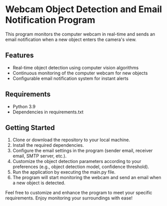 # Webcam Object Detection and Email Notification Program

This program monitors the computer webcam in real-time and sends an email notification when a new object enters the camera's view.

## Features
- Real-time object detection using computer vision algorithms
- Continuous monitoring of the computer webcam for new objects
- Configurable email notification system for instant alerts


## Requirements
- Python 3.9
- Dependencies in requirements.txt


## Getting Started

1. Clone or download the repository to your local machine.
2. Install the required dependencies.
4. Configure the email settings in the program (sender email, receiver email, SMTP server, etc.).
5. Customize the object detection parameters according to your preferences (e.g., object detection model, confidence threshold).
6. Run the application by executing the main.py file.
7. The program will start monitoring the webcam and send an email when a new object is detected.

Feel free to customize and enhance the program to meet your specific requirements. Enjoy monitoring your surroundings with ease!


